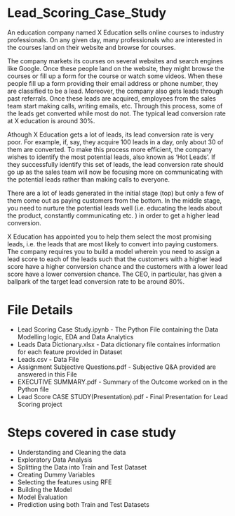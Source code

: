 # Lead_Scoring_Case_Study
 
An education company named X Education sells online courses to industry professionals. On any given day, many professionals who are interested in the courses land on their website and browse for courses. 

The company markets its courses on several websites and search engines like Google. Once these people land on the website, they might browse the courses or fill up a form for the course or watch some videos. When these people fill up a form providing their email address or phone number, they are classified to be a lead. Moreover, the company also gets leads through past referrals. Once these leads are acquired, employees from the sales team start making calls, writing emails, etc. Through this process, some of the leads get converted while most do not. The typical lead conversion rate at X education is around 30%.

Athough X Education gets a lot of leads, its lead conversion rate is very poor. For example, if, say, they acquire 100 leads in a day, only about 30 of them are converted. To make this process more efficient, the company wishes to identify the most potential leads, also known as ‘Hot Leads’. If they successfully identify this set of leads, the lead conversion rate should go up as the sales team will now be focusing more on communicating with the potential leads rather than making calls to everyone.

There are a lot of leads generated in the initial stage (top) but only a few of them come out as paying customers from the bottom. In the middle stage, you need to nurture the potential leads well (i.e. educating the leads about the product, constantly communicating etc. ) in order to get a higher lead conversion.

X Education has appointed you to help them select the most promising leads, i.e. the leads that are most likely to convert into paying customers. The company requires you to build a model wherein you need to assign a lead score to each of the leads such that the customers with a higher lead score have a higher conversion chance and the customers with a lower lead score have a lower conversion chance. The CEO, in particular, has given a ballpark of the target lead conversion rate to be around 80%.

# File Details

* Lead Scoring Case Study.ipynb - The Python File containing the Data Modelling logic, EDA and Data Analytics
* Leads Data Dictionary.xlsx - Data dictionary file containes information for each feature provided in Dataset
* Leads.csv - Data File
* Assignment Subjective Questions.pdf - Subjective Q&A provided are answered in this File
* EXECUTIVE SUMMARY.pdf - Summary of the Outcome worked on in the Python file
* Lead Score  CASE STUDY(Presentation).pdf - Final Presentation for Lead Scoring project

# Steps covered in case study

* Understanding and Cleaning the data
* Exploratory Data Analysis
* Splitting the Data into Train and Test Dataset
* Creating Dummy Variables
* Selecting the features using RFE
* Building the Model
* Model Evaluation
* Prediction using both Train and Test Datasets
